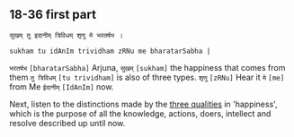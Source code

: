 ## 18-36 first part


```shloka-sa
सुखम् तु इदानीम् त्रिविधम् शृणु मे भरतर्षभ ।
```
```shloka-sa-hk
sukham tu idAnIm trividham zRNu me bharatarSabha |
```

`भरतर्षभ` `[bharatarSabha]` Arjuna, `सुखम्` `[sukham]` the happiness that comes from them `तु त्रिविधम्` `[tu trividham]` is also of three types. `शृणु` `[zRNu]` Hear it `मे` `[me]` from Me `ईदानीम्` `[IdAnIm]` now.



Next, listen to the distinctions made by the [three qualities](satva_rajas_tamas_effects) in 'happiness', which is the purpose of all the knowledge, actions, doers, intellect and resolve described up until now.

